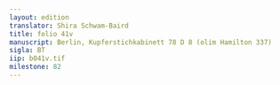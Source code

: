 ```yaml
---
layout: edition
translator: Shira Schwam-Baird
title: folio 41v
manuscript: Berlin, Kupferstichkabinett 78 D 8 (olim Hamilton 337)
sigla: BT
iip: b041v.tif
milestone: 82
---
```


